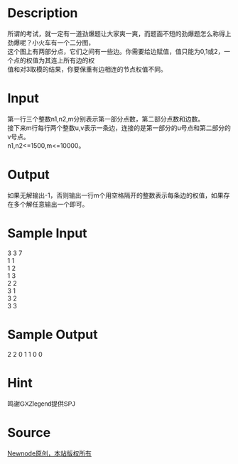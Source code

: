 
# Description

<div class="content"><div>所谓的考试，就一定有一道劲爆题让大家爽一爽，而题面不短的劲爆题怎么称得上劲爆呢？小火车有一个二分图，</div>
<div>这个图上有两部分点，它们之间有一些边。你需要给边赋值，值只能为0,1或2，一个点的权值为其连上所有边的权</div>
<div>值和对3取模的结果，你要保重有边相连的节点权值不同。</div>
<div></div>
<p></p></div>

# Input

<div class="content"><div>第一行三个整数n1,n2,m分别表示第一部分点数，第二部分点数和边数。</div>
<div>接下来m行每行两个整数u,v表示一条边，连接的是第一部分的u号点和第二部分的v号点。</div>
<div>n1,n2&lt;=1500,m&lt;=10000。</div>
<div></div>
<p></p></div>

# Output

<div class="content"><div>如果无解输出-1，否则输出一行m个用空格隔开的整数表示每条边的权值，如果存在多个解任意输出一个即可。</div>
<div></div>
<p></p></div>

# Sample Input

<div class="content"><span class="sampledata">3 3 7<br/>
1 1<br/>
1 2<br/>
1 3<br/>
2 2<br/>
3 1<br/>
3 2<br/>
3 3</span></div>

# Sample Output

<div class="content"><span class="sampledata">2 2 0 1 1 0 0</span></div>

# Hint

<div class="content"><p></p><p>鸣谢<span style="font-family: arial, verdana, helvetica, sans-serif; text-align: -webkit-center; white-space: nowrap;">GXZlegend提供SPJ</span></p><p></p></div>

# Source

<div class="content"><p><a href="problemset.php?search=Newnode原创，本站版权所有">Newnode原创，本站版权所有</a></p></div>

